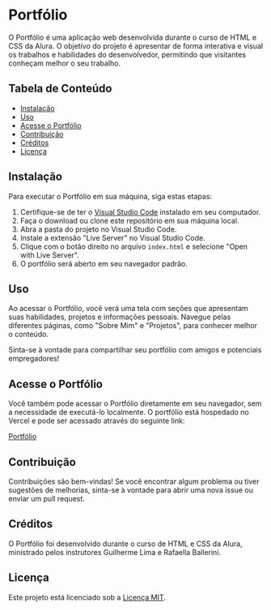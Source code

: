 # Portfólio

O Portfólio é uma aplicação web desenvolvida durante o curso de HTML e CSS da Alura. O objetivo do projeto é apresentar de forma interativa e visual os trabalhos e habilidades do desenvolvedor, permitindo que visitantes conheçam melhor o seu trabalho.

## Tabela de Conteúdo
- [Instalação](#instalação)
- [Uso](#uso)
- [Acesse o Portfólio](#acesse-o-portfólio)
- [Contribuição](#contribuição)
- [Créditos](#créditos)
- [Licença](#licença)

## Instalação
Para executar o Portfólio em sua máquina, siga estas etapas:

1. Certifique-se de ter o [Visual Studio Code](https://code.visualstudio.com/) instalado em seu computador.
2. Faça o download ou clone este repositório em sua máquina local.
3. Abra a pasta do projeto no Visual Studio Code.
4. Instale a extensão "Live Server" no Visual Studio Code.
5. Clique com o botão direito no arquivo `index.html` e selecione "Open with Live Server".
6. O portfólio será aberto em seu navegador padrão.

## Uso
Ao acessar o Portfólio, você verá uma tela com seções que apresentam suas habilidades, projetos e informações pessoais. Navegue pelas diferentes páginas, como "Sobre Mim" e "Projetos", para conhecer melhor o conteúdo.

Sinta-se à vontade para compartilhar seu portfólio com amigos e potenciais empregadores!

## Acesse o Portfólio
Você também pode acessar o Portfólio diretamente em seu navegador, sem a necessidade de executá-lo localmente. O portfólio está hospedado no Vercel e pode ser acessado através do seguinte link:

[Portfólio](https://.vercel.app/)  

## Contribuição
Contribuições são bem-vindas! Se você encontrar algum problema ou tiver sugestões de melhorias, sinta-se à vontade para abrir uma nova issue ou enviar um pull request.

## Créditos
O Portfólio foi desenvolvido durante o curso de HTML e CSS da Alura, ministrado pelos instrutores Guilherme Lima e Rafaella Ballerini.

## Licença
Este projeto está licenciado sob a [Licença MIT](LICENSE).